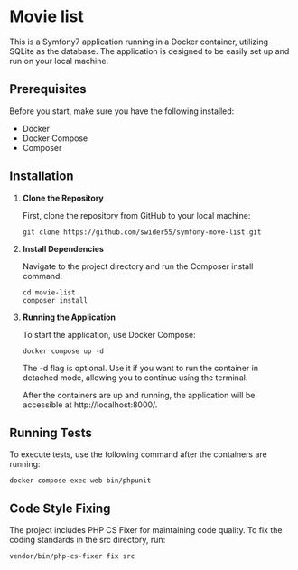 # Movie list

This is a Symfony7 application running in a Docker container, utilizing SQLite as the database. The application is designed to be easily set up and run on your local machine.

## Prerequisites

Before you start, make sure you have the following installed:
- Docker
- Docker Compose
- Composer

## Installation

1. **Clone the Repository**

   First, clone the repository from GitHub to your local machine:

   ```console
   git clone https://github.com/swider55/symfony-move-list.git
    ```

2. **Install Dependencies**

    Navigate to the project directory and run the Composer install command:

    ```console
    cd movie-list
    composer install
    ```

2. **Running the Application**

    To start the application, use Docker Compose:

    ```console
    docker compose up -d
    ```
    The -d flag is optional. Use it if you want to run the container in detached mode, allowing you to continue using the terminal.

    After the containers are up and running, the application will be accessible at http://localhost:8000/.

## Running Tests
To execute tests, use the following command after the containers are running:

```console
docker compose exec web bin/phpunit
```

## Code Style Fixing
The project includes PHP CS Fixer for maintaining code quality. To fix the coding standards in the src directory, run:
```console
vendor/bin/php-cs-fixer fix src
```